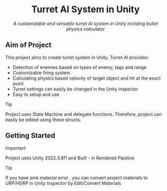 <h1 align="center">Turret AI System in Unity</h1>
<p align="center"><i>A customizable and versatile turret AI system in Unity inclıding bullet physics calculator</i></p>
  
## Aim of Project

This project aims to create turret system in Unity. Turret AI provides:
- Detection of enemies based on types of enemy, tags and range
- Customizable firing system
- Calculating physics based velocity of target object and hit at the exact point
- Turret settings can easily be changed in the Unity inspector
- Easy to setup and use

> [!TIP]
> Project uses State Machine and delegate functions. Therefore, project can easily be edited using these structs.

## Getting Started

> [!IMPORTANT]
> Project uses Unity 2022.3.8f1 and Built - in Rendered Pipeline

> [!TIP]
> If you have pink material error , you can convert project materials to URP/HDRP in Unity Inspector by Edit/Convert Materials


